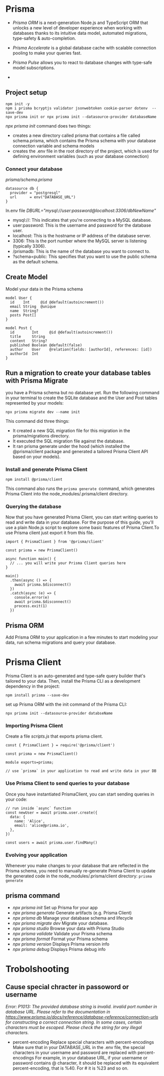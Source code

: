 # Prisma
- *Prisma ORM* is a next-generation Node.js and TypeScript ORM that unlocks a new level of developer experience when working with databases thanks to its intuitive data model, automated migrations, type-safety & auto-completion.
- *Prisma Accelerate* is a global database cache with scalable connection pooling to make your queries fast.

- *Prisma Pulse* allows you to react to database changes with type-safe model subscriptions.
- 
##  Project setup
```
npm init -y
npm i prisma bcryptjs validator jsonwebtoken cookie-parser dotenv  --save-dev
npx prisma init or npx prisma init --datasource-provider databaseName
```
*npx prisma init* command does two things:

  - creates a new directory called prisma that contains a file called schema.prisma, which contains the Prisma schema with your database connection variable and schema models
  - creates the .env file in the root directory of the project, which is used for defining environment variables (such as your database connection)

### Connect your database
_prisma/schema.prisma_
```
datasource db {
  provider = "postgresql"
  url      = env("DATABASE_URL")
}
```
In.env file _DBURL="mysql://user:password@localhost:3306/dbNewName"_

- mysql://: This indicates that you're connecting to a MySQL database.
- user:password: This is the username and password for the database user.
- localhost: This is the hostname or IP address of the database server.
- 3306: This is the port number where the MySQL server is listening (typically 3306).
- /prismadb: This is the name of the database you want to connect to.
- ?schema=public: This specifies that you want to use the public schema as the default schema.

## Create Model
Model your data in the Prisma schema
```
model User {
  id    Int     @id @default(autoincrement())
  email String  @unique
  name  String?
  posts Post[]
}

model Post {
  id        Int     @id @default(autoincrement())
  title     String
  content   String?
  published Boolean @default(false)
  author    User    @relation(fields: [authorId], references: [id])
  authorId  Int
}
```
## Run a migration to create your database tables with Prisma Migrate

you have a Prisma schema but no database yet. Run the following command in your terminal to create the SQLite database and the User and Post tables represented by your models:

`npx prisma migrate dev --name init`

This command did three things:

  - It created a new SQL migration file for this migration in the prisma/migrations directory.
  - It executed the SQL migration file against the database.
  - It ran prisma generate under the hood (which installed the @prisma/client package and generated a tailored Prisma Client API based on your models).


### Install and generate Prisma Client
`npm install @prisma/client`

This command also runs the `prisma generate `command, which generates Prisma Client into the node_modules/.prisma/client directory.

### Querying the database

Now that you have generated Prisma Client, you can start writing queries to read and write data in your database. For the purpose of this guide, you'll use a plain Node.js script to explore some basic features of Prisma Client.To use Prisma client  just export it from this file.
```
import { PrismaClient } from '@prisma/client'

const prisma = new PrismaClient()

async function main() {
  // ... you will write your Prisma Client queries here
}

main()
  .then(async () => {
    await prisma.$disconnect()
  })
  .catch(async (e) => {
    console.error(e)
    await prisma.$disconnect()
    process.exit(1)
  })
```


##  Prisma ORM

Add Prisma ORM to your application in a few minutes to start modeling your data, run schema migrations and query your database.

# Prisma Client
Prisma Client is an auto-generated and type-safe query builder that's tailored to your data.
Then, install the Prisma CLI as a development dependency in the project:

`npm install prisma --save-dev`

set up Prisma ORM with the init command of the Prisma CLI:

`npx prisma init --datasource-provider databseName`

### Importing Prisma Client

Create a file _scripts.js_ that exports prisma client.

```
const { PrismaClient } = require('@prisma/client')

const prisma = new PrismaClient()

module exports=prisma;

// use `prisma` in your application to read and write data in your DB
```

### Use Prisma Client to send queries to your database

Once you have instantiated PrismaClient, you can start sending queries in your code:

```_npx prisma init --datasource-provider _
// run inside `async` function
const newUser = await prisma.user.create({
  data: {
    name: 'Alice',
    email: 'alice@prisma.io',
  },
})

const users = await prisma.user.findMany()
```

### Evolving your application

Whenever you make changes to your database that are reflected in the Prisma schema, you need to manually re-generate Prisma Client to update the generated code in the node_modules/.prisma/client directory:
`prisma generate`

## prisma command

- _npx prisma init_ Set up Prisma for your app
- _npx prisma generate_ Generate artifacts (e.g. Prisma Client)
- _npx prisma db_ Manage your database schema and lifecycle
- _npx prisma migrate dev_ Migrate your database.
- _npx prisma studio_ Browse your data with Prisma Studio
- _npx prisma validate_ Validate your Prisma schema
- _npx prisma format_ Format your Prisma schema
- _npx prisma version_ Displays Prisma version info
- _npx prisma debug_ Displays Prisma debug info




# Trobolshooting

## Cause special chracter in passoword or username

_Error: P1013: The provided database string is invalid. invalid port number in database URL. Please refer to the documentation in https://www.prisma.io/docs/reference/database-reference/connection-urls for constructing a correct connection string. In some cases, certain characters must be escaped. Please check the string for any illegal characters._

- percent-encoding
  Replace special characters with percent-encodings
  Make sure that in your DATABASE_URL in the .env file, the special characters in your username and password are replaced with percent-encodings For example, in your database URL, if your username or password contains @ character, it should be replaced with its equivalent percent-encoding, that is %40. For # it is %23 and so on.
